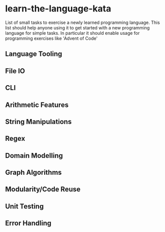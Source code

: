 # learn-the-language-kata

List of small tasks to exercise a newly learned programming language.
This list should help anyone using it to get started with a new programming language for simple tasks.
In particular it should enable usage for programming exercises like 'Advent of Code'

## Language Tooling

## File IO

## CLI

## Arithmetic Features

## String Manipulations

## Regex

## Domain Modelling

## Graph Algorithms

## Modularity/Code Reuse

## Unit Testing

## Error Handling
